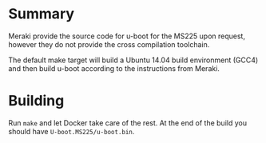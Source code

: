 # Summary

Meraki provide the source code for u-boot for the MS225 upon request, however they do not provide the cross compilation toolchain.

The default make target will build a Ubuntu 14.04 build environment (GCC4) and then build u-boot according to the instructions from Meraki.

# Building

Run `make` and let Docker take care of the rest. At the end of the build you should have `U-boot.MS225/u-boot.bin`.
